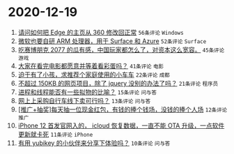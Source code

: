 # 2020-12-19

1. [请问如何把 Edge 的主页从 360 修改回正常](https://www.v2ex.com/t/736961) ``56条评论`` ``Windows``
1. [微软也要自研 ARM 处理器，用于 Surface 和 Azure](https://www.v2ex.com/t/736954) ``52条评论`` ``Surface``
1. [吃赛博朋克 2077 的瓜有感，中国玩家都怎么了，对资本这么宽容。](https://www.v2ex.com/t/736999) ``45条评论`` ``游戏``
1. [大家在看完电影都愿意并等着看彩蛋吗？](https://www.v2ex.com/t/736956) ``41条评论`` ``电影``
1. [迫于有了小孩，求推荐个家庭使用的小车车](https://www.v2ex.com/t/737009) ``22条评论`` ``成都``
1. [不超过 150KB 的网页项目，除了 jquery 没别的办法了吗？](https://www.v2ex.com/t/737048) ``21条评论`` ``程序员``
1. [进程和线程能否有一些拟物的比喻？](https://www.v2ex.com/t/737011) ``15条评论`` ``问与答``
1. [网上上采购自行车线下卖可行吗？](https://www.v2ex.com/t/737006) ``13条评论`` ``问与答``
1. [[推广+抽奖]每天抽一位现金红包，有钱的捧个钱场，没钱的捧个人场](https://www.v2ex.com/t/737020) ``12条评论`` ``推广``
1. [iPhone 12 首发官网入的， icloud 恢复数据，一直不能 OTA 升级，一点软件更新就卡死](https://www.v2ex.com/t/737015) ``11条评论`` ``iPhone``
1. [有用 yubikey 的小伙伴来分享下体验吗？](https://www.v2ex.com/t/737030) ``10条评论`` ``问与答``
